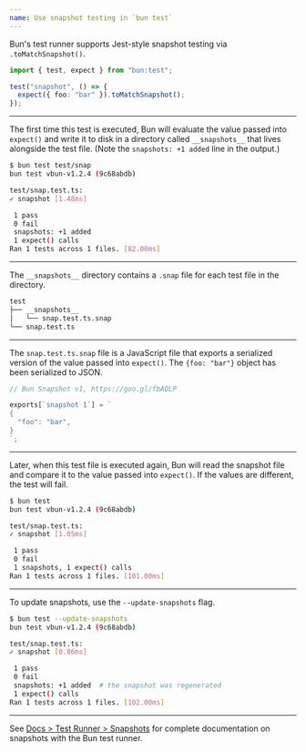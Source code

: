 ```yaml
---
name: Use snapshot testing in `bun test`
---
```


Bun's test runner supports Jest-style snapshot testing via `.toMatchSnapshot()`.

```ts#snap.test.ts
import { test, expect } from "bun:test";

test("snapshot", () => {
  expect({ foo: "bar" }).toMatchSnapshot();
});
```

---

The first time this test is executed, Bun will evaluate the value passed into `expect()` and write it to disk in a directory called `__snapshots__` that lives alongside the test file. (Note the `snapshots: +1 added` line in the output.)

```sh
$ bun test test/snap
bun test vbun-v1.2.4 (9c68abdb)

test/snap.test.ts:
✓ snapshot [1.48ms]

 1 pass
 0 fail
 snapshots: +1 added
 1 expect() calls
Ran 1 tests across 1 files. [82.00ms]
```

---

The `__snapshots__` directory contains a `.snap` file for each test file in the directory.

```txt
test
├── __snapshots__
│   └── snap.test.ts.snap
└── snap.test.ts
```

---

The `snap.test.ts.snap` file is a JavaScript file that exports a serialized version of the value passed into `expect()`. The `{foo: "bar"}` object has been serialized to JSON.

```js
// Bun Snapshot v1, https://goo.gl/fbAQLP

exports[`snapshot 1`] = `
{
  "foo": "bar",
}
`;
```

---

Later, when this test file is executed again, Bun will read the snapshot file and compare it to the value passed into `expect()`. If the values are different, the test will fail.

```sh
$ bun test
bun test vbun-v1.2.4 (9c68abdb)

test/snap.test.ts:
✓ snapshot [1.05ms]

 1 pass
 0 fail
 1 snapshots, 1 expect() calls
Ran 1 tests across 1 files. [101.00ms]
```

---

To update snapshots, use the `--update-snapshots` flag.

```sh
$ bun test --update-snapshots
bun test vbun-v1.2.4 (9c68abdb)

test/snap.test.ts:
✓ snapshot [0.86ms]

 1 pass
 0 fail
 snapshots: +1 added  # the snapshot was regenerated
 1 expect() calls
Ran 1 tests across 1 files. [102.00ms]
```

---

See [Docs > Test Runner > Snapshots](https://bun.sh/docs/test/snapshots) for complete documentation on snapshots with the Bun test runner.
